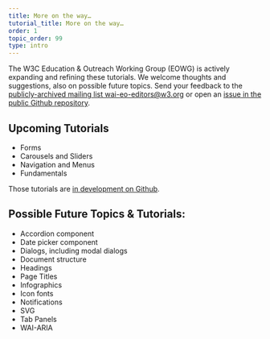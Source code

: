```yaml
---
title: More on the way…
tutorial_title: More on the way…
order: 1
topic_order: 99
type: intro
---
```


The W3C Education & Outreach Working Group (EOWG) is actively expanding and refining these tutorials. We welcome thoughts and suggestions, also on possible future topics. Send your feedback to the [publicly-archived mailing list wai-eo-editors@w3.org](mailto:wai-eo-editors@w3.org) or open an [issue in the public Github repository](https://github.com/w3c/wai-tutorials/issues).

## Upcoming Tutorials

- Forms
- Carousels and Sliders
- Navigation and Menus
- Fundamentals

Those tutorials are [in development on Github](https://w3c.github.io/wai-tutorials/).

## Possible Future Topics & Tutorials:

- Accordion component
- Date picker component
- Dialogs, including modal dialogs
- Document structure
- Headings
- Page Titles
- Infographics
- Icon fonts
- Notifications
- SVG
- Tab Panels
- WAI-ARIA
